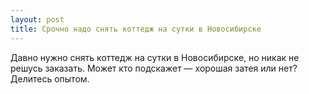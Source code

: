 ```yaml
---
layout: post 
title: Срочно надо снять коттедж на сутки в Новосибирске 
--- 
```

Давно нужно снять коттедж на сутки в Новосибирске, но никак не решусь заказать. Может кто подскажет — хорошая затея или нет? Делитесь опытом.